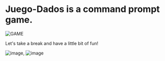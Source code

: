 # Juego-Dados is a command prompt game.

![GAME](https://github.com/user-attachments/assets/372a0beb-d281-4072-819d-b8cfc93a78c5)


Let's take a break and have a little bit of fun!


![image](https://github.com/user-attachments/assets/385d31a4-10fe-4e17-b13a-9ba7a6b675af), ![image](https://github.com/user-attachments/assets/06046186-8911-4cca-bb42-faa39b106fa5)

